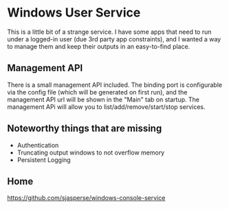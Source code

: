 Windows User Service
=======================
 This is a little bit of a strange service. I have some apps that need to run under a logged-in user (due 3rd party app constraints), and I wanted a way to manage them and keep their outputs in an easy-to-find place.

 Management API
 -----------
 There is a small management API included. The binding port is configurable via the config file (which will be generated on first run), and the management API url will be shown in the "Main" tab on startup.
 The management APi will allow you to list/add/remove/start/stop services.

Noteworthy things that are missing
----------
- Authentication
- Truncating output windows to not overflow memory
- Persistent Logging

Home
--------
https://github.com/sjasperse/windows-console-service